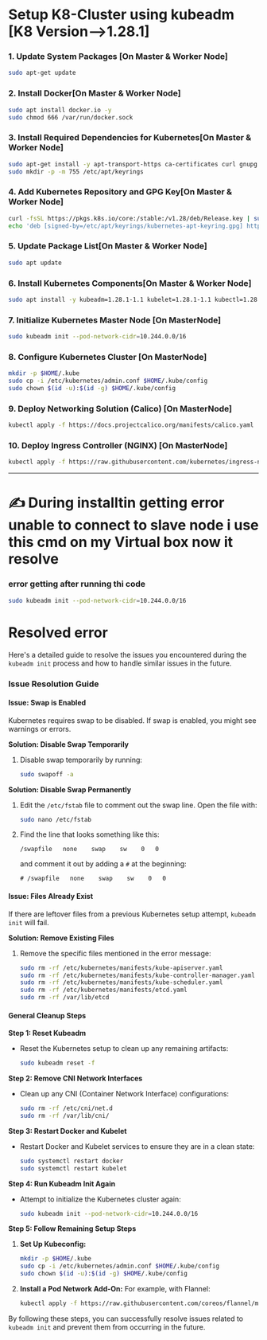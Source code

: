 #  Setup K8-Cluster using kubeadm [K8 Version-->1.28.1]

### 1. Update System Packages [On Master & Worker Node]

```bash
sudo apt-get update
```

### 2. Install Docker[On Master & Worker Node]

```bash
sudo apt install docker.io -y
sudo chmod 666 /var/run/docker.sock
```

### 3. Install Required Dependencies for Kubernetes[On Master & Worker Node]

```bash
sudo apt-get install -y apt-transport-https ca-certificates curl gnupg
sudo mkdir -p -m 755 /etc/apt/keyrings
```

### 4. Add Kubernetes Repository and GPG Key[On Master & Worker Node]

```bash
curl -fsSL https://pkgs.k8s.io/core:/stable:/v1.28/deb/Release.key | sudo gpg --dearmor -o /etc/apt/keyrings/kubernetes-apt-keyring.gpg
echo 'deb [signed-by=/etc/apt/keyrings/kubernetes-apt-keyring.gpg] https://pkgs.k8s.io/core:/stable:/v1.28/deb/ /' | sudo tee /etc/apt/sources.list.d/kubernetes.list
```

### 5. Update Package List[On Master & Worker Node]

```bash
sudo apt update
```

### 6. Install Kubernetes Components[On Master & Worker Node]

```bash
sudo apt install -y kubeadm=1.28.1-1.1 kubelet=1.28.1-1.1 kubectl=1.28.1-1.1
```

### 7. Initialize Kubernetes Master Node [On MasterNode]

```bash
sudo kubeadm init --pod-network-cidr=10.244.0.0/16
```

### 8. Configure Kubernetes Cluster [On MasterNode]

```bash
mkdir -p $HOME/.kube
sudo cp -i /etc/kubernetes/admin.conf $HOME/.kube/config
sudo chown $(id -u):$(id -g) $HOME/.kube/config
```

### 9. Deploy Networking Solution (Calico) [On MasterNode]

```bash
kubectl apply -f https://docs.projectcalico.org/manifests/calico.yaml
```

### 10. Deploy Ingress Controller (NGINX) [On MasterNode]

```bash
kubectl apply -f https://raw.githubusercontent.com/kubernetes/ingress-nginx/controller-v0.49.0/deploy/static/provider/baremetal/deploy.yaml
```
______________________________________________________________________________________________________________________________________________

# ✍️ During installtin getting error unable to connect to slave node i use this cmd on my Virtual box now it resolve 
### error getting after running thi code
```bash
sudo kubeadm init --pod-network-cidr=10.244.0.0/16
```
# Resolved error 
Here's a detailed guide to resolve the issues you encountered during the `kubeadm init` process and how to handle similar issues in the future.

### Issue Resolution Guide

#### Issue: Swap is Enabled
Kubernetes requires swap to be disabled. If swap is enabled, you might see warnings or errors. 

**Solution: Disable Swap Temporarily**
1. Disable swap temporarily by running:
   ```bash
   sudo swapoff -a
   ```

**Solution: Disable Swap Permanently**
1. Edit the `/etc/fstab` file to comment out the swap line. Open the file with:
   ```bash
   sudo nano /etc/fstab
   ```
2. Find the line that looks something like this:
   ```plaintext
   /swapfile   none    swap    sw    0   0
   ```
   and comment it out by adding a `#` at the beginning:
   ```plaintext
   # /swapfile   none    swap    sw    0   0
   ```

#### Issue: Files Already Exist
If there are leftover files from a previous Kubernetes setup attempt, `kubeadm init` will fail.

**Solution: Remove Existing Files**
1. Remove the specific files mentioned in the error message:
   ```bash
   sudo rm -rf /etc/kubernetes/manifests/kube-apiserver.yaml
   sudo rm -rf /etc/kubernetes/manifests/kube-controller-manager.yaml
   sudo rm -rf /etc/kubernetes/manifests/kube-scheduler.yaml
   sudo rm -rf /etc/kubernetes/manifests/etcd.yaml
   sudo rm -rf /var/lib/etcd
   ```

#### General Cleanup Steps

**Step 1: Reset Kubeadm**
- Reset the Kubernetes setup to clean up any remaining artifacts:
  ```bash
  sudo kubeadm reset -f
  ```

**Step 2: Remove CNI Network Interfaces**
- Clean up any CNI (Container Network Interface) configurations:
  ```bash
  sudo rm -rf /etc/cni/net.d
  sudo rm -rf /var/lib/cni/
  ```

**Step 3: Restart Docker and Kubelet**
- Restart Docker and Kubelet services to ensure they are in a clean state:
  ```bash
  sudo systemctl restart docker
  sudo systemctl restart kubelet
  ```

**Step 4: Run Kubeadm Init Again**
- Attempt to initialize the Kubernetes cluster again:
  ```bash
  sudo kubeadm init --pod-network-cidr=10.244.0.0/16
  ```

**Step 5: Follow Remaining Setup Steps**
1. **Set Up Kubeconfig:**
   ```bash
   mkdir -p $HOME/.kube
   sudo cp -i /etc/kubernetes/admin.conf $HOME/.kube/config
   sudo chown $(id -u):$(id -g) $HOME/.kube/config
   ```

2. **Install a Pod Network Add-On:**
   For example, with Flannel:
   ```bash
   kubectl apply -f https://raw.githubusercontent.com/coreos/flannel/master/Documentation/kube-flannel.yml
   ```

By following these steps, you can successfully resolve issues related to `kubeadm init` and prevent them from occurring in the future.
